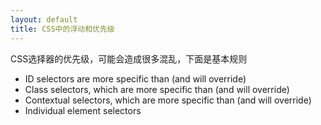 ```yaml
---
layout: default
title: CSS中的浮动和优先级
---
```

CSS选择器的优先级，可能会造成很多混乱，下面是基本规则
+ ID selectors are more specific than (and will override)
+ Class selectors, which are more specific than (and will override)
+ Contextual selectors, which are more specific than (and will override)
+ Individual element selectors


